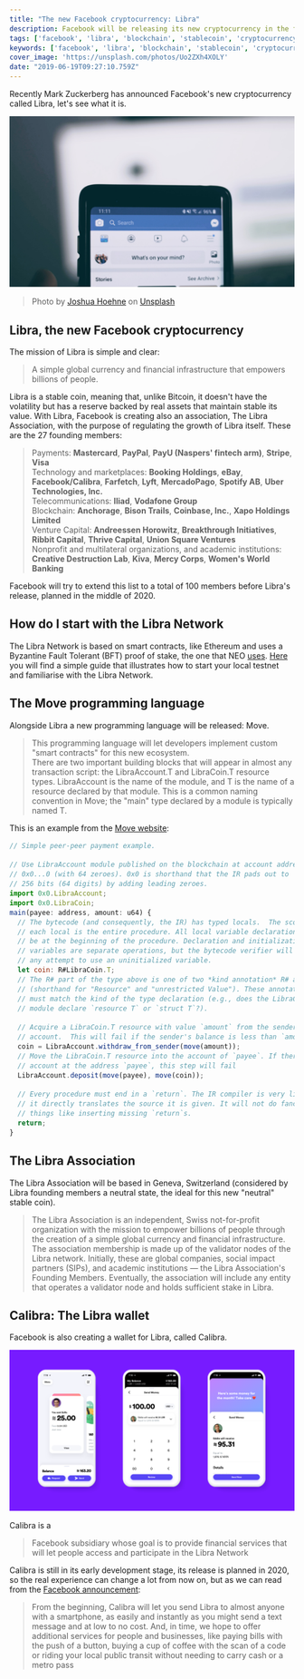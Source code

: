 ```yaml
---
title: "The new Facebook cryptocurrency: Libra"
description: Facebook will be releasing its new cryptocurrency in the first half of 2020. But what is Libra?
tags: ['facebook', 'libra', 'blockchain', 'stablecoin', 'cryptocurrency']
keywords: ['facebook', 'libra', 'blockchain', 'stablecoin', 'cryptocurrency']
cover_image: 'https://unsplash.com/photos/Uo2ZXh4XOLY'
date: "2019-06-19T09:27:10.759Z"
---
```


Recently Mark Zuckerberg has announced Facebook's new cryptocurrency called Libra, let's see what it is.

![What's on your mind?](facebook-libra.jpg)
> Photo by [Joshua Hoehne](https://unsplash.com/photos/Uo2ZXh4XOLY) on [Unsplash](https://unsplash.com)

## Libra, the new Facebook cryptocurrency

The mission of Libra is simple and clear:
> A simple global currency and financial infrastructure that empowers billions of people.

Libra is a stable coin, meaning that, unlike Bitcoin, it doesn't have the volatility but has a reserve backed by real assets that maintain stable its value.
With Libra, Facebook is creating also an association, The Libra Association, with the purpose of regulating the growth of Libra itself. These are the 27 founding members:

>Payments: **Mastercard**, **PayPal**, **PayU (Naspers' fintech arm)**, **Stripe**, **Visa**  
>Technology and marketplaces: **Booking Holdings**, **eBay**, **Facebook/Calibra**, **Farfetch**, **Lyft**, **MercadoPago**, **Spotify AB**, **Uber Technologies, Inc.**  
>Telecommunications: **Iliad**, **Vodafone Group**  
>Blockchain: **Anchorage**, **Bison Trails**, **Coinbase, Inc.**, **Xapo Holdings Limited**  
>Venture Capital: **Andreessen Horowitz**, **Breakthrough Initiatives**, **Ribbit Capital**, **Thrive Capital**, **Union Square Ventures**  
>Nonprofit and multilateral organizations, and academic institutions: **Creative Destruction Lab**, **Kiva**, **Mercy Corps**, **Women's World Banking**

Facebook will try to extend this list to a total of 100 members before Libra's release, planned in the middle of 2020.

## How do I start with the Libra Network

The Libra Network is based on smart contracts, like Ethereum and uses a Byzantine Fault Tolerant (BFT) proof of stake, the one that NEO [uses](https://docs.neo.org/it-it/node/whitepaper.html).
[Here](https://blog.daudr.me/libra-simple-smart-contract) you will find a simple guide that illustrates how to start your local testnet and familiarise with the Libra Network.

## The Move programming language

Alongside Libra a new programming language will be released: Move.
>This programming language will let developers implement custom "smart contracts" for this new ecosystem.  
>There are two important building blocks that will appear in almost any transaction script: the LibraAccount.T and LibraCoin.T resource types. LibraAccount is the name of the module, and T is the name of a resource declared by that module. This is a common naming convention in Move; the "main" type declared by a module is typically named T.

This is an example from the [Move website](https://developers.libra.org/docs/move-overview#writing-transaction-scripts):

```javascript
// Simple peer-peer payment example.

// Use LibraAccount module published on the blockchain at account address
// 0x0...0 (with 64 zeroes). 0x0 is shorthand that the IR pads out to
// 256 bits (64 digits) by adding leading zeroes.
import 0x0.LibraAccount;
import 0x0.LibraCoin;
main(payee: address, amount: u64) {
  // The bytecode (and consequently, the IR) has typed locals.  The scope of
  // each local is the entire procedure. All local variable declarations must
  // be at the beginning of the procedure. Declaration and initialization of
  // variables are separate operations, but the bytecode verifier will prevent
  // any attempt to use an uninitialized variable.
  let coin: R#LibraCoin.T;
  // The R# part of the type above is one of two *kind annotation* R# and V#
  // (shorthand for "Resource" and "unrestricted Value"). These annotations
  // must match the kind of the type declaration (e.g., does the LibraCoin
  // module declare `resource T` or `struct T`?).

  // Acquire a LibraCoin.T resource with value `amount` from the sender's
  // account.  This will fail if the sender's balance is less than `amount`.
  coin = LibraAccount.withdraw_from_sender(move(amount));
  // Move the LibraCoin.T resource into the account of `payee`. If there is no
  // account at the address `payee`, this step will fail
  LibraAccount.deposit(move(payee), move(coin));

  // Every procedure must end in a `return`. The IR compiler is very literal:
  // it directly translates the source it is given. It will not do fancy
  // things like inserting missing `return`s.
  return;
}
```

## The Libra Association

The Libra Association will be based in Geneva, Switzerland (considered by Libra founding members a neutral state, the ideal for this new "neutral" stable coin).

>The Libra Association is an independent, Swiss not-for-profit organization with the mission to empower billions of people through the creation of a simple global currency and financial infrastructure. The association membership is made up of the validator nodes of the Libra network. Initially, these are global companies, social impact partners (SIPs), and academic institutions — the Libra Association's Founding Members. Eventually, the association will include any entity that operates a validator node and holds sufficient stake in Libra.

## Calibra: The Libra wallet

Facebook is also creating a wallet for Libra, called Calibra.

![Calibra early stage](calibra.png)

Calibra is a
>Facebook subsidiary whose goal is to provide financial services that will let people access and participate in the Libra Network

Calibra is still in its early development stage, its release is planned in 2020, so the real experience can change a lot from now on, but as we can read from the [Facebook announcement](https://newsroom.fb.com/news/2019/06/coming-in-2020-calibra/):
>From the beginning, Calibra will let you send Libra to almost anyone with a smartphone, as easily and instantly as you might send a text message and at low to no cost. And, in time, we hope to offer additional services for people and businesses, like paying bills with the push of a button, buying a cup of coffee with the scan of a code or riding your local public transit without needing to carry cash or a metro pass
